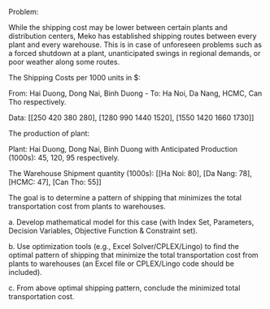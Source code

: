 Problem: 

While the shipping cost may be lower between certain plants and distribution centers, Meko has established shipping routes between every plant and every warehouse. This is in case of unforeseen problems such as a forced shutdown at a plant, unanticipated swings in regional demands, or poor weather along some routes.

The Shipping Costs per 1000 units in $: 

  From: Hai Duong, Dong Nai, Binh Duong - To: Ha Noi, Da Nang, HCMC,	Can Tho respectively.

 Data: 
   [[250	420	380	280], [1280	990	1440	1520], [1550	1420	1660	1730]]

The production of plant: 

Plant: Hai Duong, Dong Nai, Binh Duong with	Anticipated
Production (1000s): 45, 120, 95 respectively.
	
The Warehouse	Shipment quantity (1000s): 
[[Ha Noi: 80],
[Da Nang:	78],
[HCMC:	47],
[Can Tho:	55]]

The goal is to determine a pattern of shipping that minimizes the total transportation cost from plants to warehouses.

a.	Develop mathematical model for this case (with Index Set, Parameters, Decision Variables, Objective Function & Constraint set).

b.	Use optimization tools (e.g., Excel Solver/CPLEX/Lingo) to find the optimal pattern of shipping that minimize the total transportation cost from plants to warehouses (an Excel file or CPLEX/Lingo code should be included).

c.	From above optimal shipping pattern, conclude the minimized total transportation cost.
